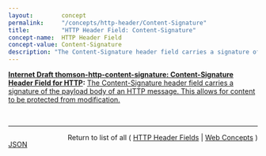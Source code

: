 ```yaml
---
layout:        concept
permalink:     "/concepts/http-header/Content-Signature"
title:         "HTTP Header Field: Content-Signature"
concept-name:  HTTP Header Field
concept-value: Content-Signature
description: "The Content-Signature header field carries a signature of the payload body of an HTTP message. This allows for content to be protected from modification."
---
```


**[Internet Draft thomson-http-content-signature: Content-Signature Header Field for HTTP](/specs/IETF/I-D/thomson-http-content-signature "A Content-Signature header field is defined for use in HTTP. This header field carries a signature of the payload body of a message."):** [The Content-Signature header field carries a signature of the payload body of an HTTP message. This allows for content to be protected from modification.](http://tools.ietf.org/html/draft-thomson-http-content-signature#section-2 "Read documentation for HTTP Header Field &#34;Content-Signature&#34;")

<br/>
<hr/>

<p style="float : left"><a href="./Content-Signature.json" title="JSON representing this particular Web Concept value">JSON</a></p>
<p style="text-align: right">Return to list of all ( <a href="../http-header/">HTTP Header Fields</a> | <a href="../">Web Concepts</a> )</p>
